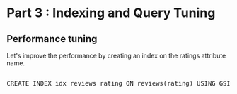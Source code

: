 # Part 3 : Indexing and Query Tuning

## Performance tuning
Let's improve the performance by creating an index on the ratings attribute name.

<pre id="example"> 
CREATE INDEX idx_reviews_rating ON reviews(rating) USING GSI;
</pre>
